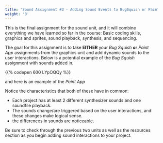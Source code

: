 ```yaml
---
title: 'Sound Assignment #3 - Adding Sound Events to BugSquish or Paint App!'
weight: '3'
---
```


This is the final assignment for the sound unit, and it will combine everything we have learned so far in the course: Basic coding skills, graphics and sprites, sound playback, synthesis, and sequencing.

The goal for this assignment is to take **EITHER** your _Bug Squish_ **or** _Paint App_ assignments from the graphics unit and add dynamic sounds to the user interactions. Below is a potential example of the _Bug Squish_ assignment with sounds added in. 

{{% codepen 600 LYpOQQy %}}


and here is an example of the _Paint App_


Notice the characteristics that both of these have in common:

* Each project has at least 2 different synthesizer sounds and one soundfile playback. 
* The sounds change/are triggered based on the user interactions, and these changes make logical sense.
* the differences in sounds are noticeable.

Be sure to check through the previous two units as well as the resources section as you begin adding sound interactions to your project.
